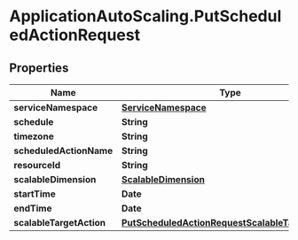 # ApplicationAutoScaling.PutScheduledActionRequest

## Properties

Name | Type | Description | Notes
------------ | ------------- | ------------- | -------------
**serviceNamespace** | [**ServiceNamespace**](ServiceNamespace.md) |  | 
**schedule** | **String** |  | [optional] 
**timezone** | **String** |  | [optional] 
**scheduledActionName** | **String** |  | 
**resourceId** | **String** |  | 
**scalableDimension** | [**ScalableDimension**](ScalableDimension.md) |  | 
**startTime** | **Date** |  | [optional] 
**endTime** | **Date** |  | [optional] 
**scalableTargetAction** | [**PutScheduledActionRequestScalableTargetAction**](PutScheduledActionRequestScalableTargetAction.md) |  | [optional] 


